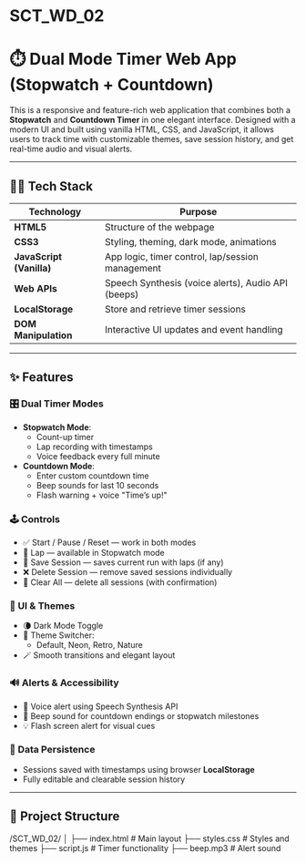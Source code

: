 # SCT_WD_02

# ⏱️ Dual Mode Timer Web App (Stopwatch + Countdown)

This is a responsive and feature-rich web application that combines both a **Stopwatch** and **Countdown Timer** in one elegant interface. Designed with a modern UI and built using vanilla HTML, CSS, and JavaScript, it allows users to track time with customizable themes, save session history, and get real-time audio and visual alerts.

---

## 🧑‍💻 Tech Stack

| Technology | Purpose |
|------------|---------|
| **HTML5**  | Structure of the webpage |
| **CSS3**   | Styling, theming, dark mode, animations |
| **JavaScript (Vanilla)** | App logic, timer control, lap/session management |
| **Web APIs** | Speech Synthesis (voice alerts), Audio API (beeps) |
| **LocalStorage** | Store and retrieve timer sessions |
| **DOM Manipulation** | Interactive UI updates and event handling |

---

## ✨ Features

### 🎛️ Dual Timer Modes

- **Stopwatch Mode**:
  - Count-up timer
  - Lap recording with timestamps
  - Voice feedback every full minute
- **Countdown Mode**:
  - Enter custom countdown time
  - Beep sounds for last 10 seconds
  - Flash warning + voice "Time’s up!"

### 🕹 Controls

- ✅ Start / Pause / Reset — work in both modes
- 📌 Lap — available in Stopwatch mode
- 💾 Save Session — saves current run with laps (if any)
- ❌ Delete Session — remove saved sessions individually
- 🧹 Clear All — delete all sessions (with confirmation)

### 🎨 UI & Themes

- 🌘 Dark Mode Toggle
- 🎨 Theme Switcher: 
  - Default, Neon, Retro, Nature
- 🪄 Smooth transitions and elegant layout

### 🔊 Alerts & Accessibility

- 📢 Voice alert using Speech Synthesis API
- 🎵 Beep sound for countdown endings or stopwatch milestones
- 💡 Flash screen alert for visual cues

### 💾 Data Persistence

- Sessions saved with timestamps using browser **LocalStorage**
- Fully editable and clearable session history

---

## 📁 Project Structure

/SCT_WD_02/
│
├── index.html # Main layout
├── styles.css # Styles and themes
├── script.js # Timer functionality
├── beep.mp3 # Alert sound



